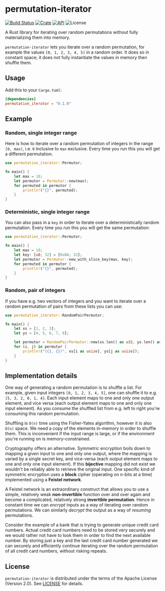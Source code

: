 # permutation-iterator

[![Build Status](https://travis-ci.com/asimihsan/permutation-iterator-rs.svg?branch=master)](https://travis-ci.com/asimihsan/permutation-iterator-rs)
[![Crate](https://img.shields.io/crates/v/permutation_iterator.svg)](https://crates.io/crates/permutation_iterator)
[![API](https://docs.rs/permutation_iterator/badge.svg)](https://docs.rs/permutation_iterator)
![License](https://img.shields.io/crates/l/permutation_iterator.svg)


A Rust library for iterating over random permutations without fully materializing them into memory.

`permutation-iterator` lets you iterate over a random permutation, for example the values `[0, 1, 2, 3, 4, 5]` in a
random order. It does so in constant space; it does not fully instantiate the values in memory then shuffle them.

## Usage

Add this to your `Cargo.toml`:

```toml
[dependencies]
permutation_iterator = "0.1.0"
```

## Example

### Random, single integer range

Here is how to iterate over a random permutation of integers in the range `[0, max)`, i.e. `0` inclusive to `max`
exclusive. Every time you run this you will get a different permutation.

```rust
use permutation_iterator::Permutor;

fn main() {
    let max = 10;
    let permutor = Permutor::new(max);
    for permuted in permutor {
        println!("{}", permuted);
    }
}
```

### Deterministic, single integer range

You can also pass in a `key` in order to iterate over a deterministically random permutation. Every time you run this
you will get the same permutation:

```rust
use permutation_iterator::Permutor;

fn main() {
    let max = 10;
    let key: [u8; 32] = [0xBA; 32];
    let permutor = Permutor::new_with_slice_key(max, key);
    for permuted in permutor {
        println!("{}", permuted);
    }
}
```

### Random, pair of integers

If you have e.g. two vectors of integers and you want to iterate over a random permutation of pairs from these lists
you can use:

```rust
use permutation_iterator::RandomPairPermutor;

fn main() {
    let xs = [1, 2, 3];
    let ys = [4, 5, 6, 7, 8];

    let permutor = RandomPairPermutor::new(xs.len() as u32, ys.len() as u32);
    for (i, j) in permutor {
        println!("({}, {})", xs[i as usize], ys[j as usize]);
    }
}
```

## Implementation details

One way of generating a random permutation is to shuffle a list. For example, given input integers `[0, 1, 2, 3, 4, 5]`,
one can shuffle it to e.g. `[5, 3, 2, 0, 1, 4]`. Each input element maps to one and only one output element, and
vice versa (each output element maps to one and only one input element). As you consume the shuffled list from e.g.
left to right you're consuming this random permutation.

Shuffling is `O(n)` time using the Fisher-Yates algorithm, however it is also `O(n)` space. We need a copy of the
elements in-memory in order to shuffle them. This is inconvenient if the input range is large, or if the environment
you're running on is memory-constrained.

Cryptography offers an alternative. Symmetric encryption boils down to mapping a given input to one and only one output,
where the mapping is varied by a single secret key, and vice-versa (each output element maps to one and only one input
element). If this **bijective** mapping did not exist we wouldn't be reliably able to retrieve the original input. One
specific kind of symmetric encryption uses a **block** cipher (operating on n-bits at a time) implemented using a 
**Feistel network**.

A Feistel network is an extraordinary construct that allows you to use a simple, relatively weak **non-invertible**
function over and over again and become a complicated, relatively strong **invertible permutation**. Hence in
constant time we can _encrypt_ inputs as a way of iterating over random permutations. We can similarly _decrypt_
the output as a way of _resuming_ permutations.

Consider the example of a bank that is trying to generate unique credit card numbers. Actual credit card numbers need
to be stored very securely and we would rather not have to look them in order to find the next available number. By
storing just a key and the last credit card number generated we can securely and efficiently continue iterating over
the random permutation of all credit card numbers, without risking repeats.

## License

`permutation-iterator` is distributed under the terms of the Apache License (Version 2.0). See [LICENSE](LICENSE) for
details.
